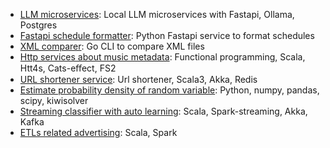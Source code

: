 - [LLM microservices](https://github.com/gilcu2/llm_service_py): Local LLM microservices with Fastapi, Ollama, Postgres
- [Fastapi schedule formatter](https://github.com/gilcu2/scheduling_formatter): Python Fastapi service to format schedules
- [XML comparer](https://github.com/gilcu2/topdiﬀxml): Go CLI to compare XML files 
- [Http services about music metadata](https://github.com/gilcu2/music_metadata): Functional programming, Scala, Htt4s, Cats-eﬀect, FS2
- [URL shortener service](https://github.com/gilcu2/url_shortener_akka_scala3): Url shortener, Scala3, Akka, Redis
- [Estimate probability density of random variable](https://gitlab.com/gilcu2/kernel_density): Python, numpy, pandas, scipy, kiwisolver 
- [Streaming classifier with auto learning](https://gitlab.com/gilcu2/streaming_classifier): Scala, Spark-streaming, Akka, Kafka
- [ETLs related advertising](https://gitlab.com/gilcu2/advertizing_spark): Scala, Spark


